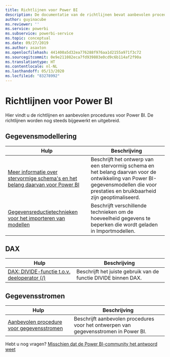 ```yaml
---
title: Richtlijnen voor Power BI
description: De documentatie van de richtlijnen bevat aanbevolen procedures voor het gebruik van Power BI.
author: guyinacube
ms.reviewer: ''
ms.service: powerbi
ms.subservice: powerbi-service
ms.topic: conceptual
ms.date: 09/27/2019
ms.author: asaxton
ms.openlocfilehash: 441400a5d32ea776288f976aa1d2155a971f3c72
ms.sourcegitcommit: 0e9e211082eca7fd939803e0cd9c6b114af2f90a
ms.translationtype: HT
ms.contentlocale: nl-NL
ms.lasthandoff: 05/13/2020
ms.locfileid: "83278992"
---
```

# <a name="guidance-for-power-bi"></a>Richtlijnen voor Power BI

Hier vindt u de richtlijnen en aanbevolen procedures voor Power BI. De richtlijnen worden nog steeds bijgewerkt en uitgebreid.

## <a name="data-modeling"></a>Gegevensmodellering

| Hulp | Beschrijving |
| --- | --- |
| [Meer informatie over stervormige schema's en het belang daarvan voor Power BI](star-schema.md) | Beschrijft het ontwerp van een stervormig schema en het belang daarvan voor de ontwikkeling van Power BI-gegevensmodellen die voor prestaties en bruikbaarheid zijn geoptimaliseerd. |
| [Gegevensreductietechnieken voor het importeren van modellen](import-modeling-data-reduction.md) | Beschrijft verschillende technieken om de hoeveelheid gegevens te beperken die wordt geladen in Importmodellen. |

## <a name="dax"></a>DAX

| Hulp | Beschrijving |
| --- | --- |
| [DAX: DIVIDE-functie t.o.v. deeloperator (/)](dax-divide-function-operator.md) | Beschrijft het juiste gebruik van de functie DIVIDE binnen DAX. |

## <a name="dataflows"></a>Gegevensstromen

| Hulp | Beschrijving |
| --- | --- |
| [Aanbevolen procedure voor gegevensstromen](../transform-model/service-dataflows-best-practices.md) | Beschrijft aanbevolen procedures voor het ontwerpen van gegevensstromen in Power BI. |

Hebt u nog vragen? [Misschien dat de Power BI-community het antwoord weet](https://community.powerbi.com/)
